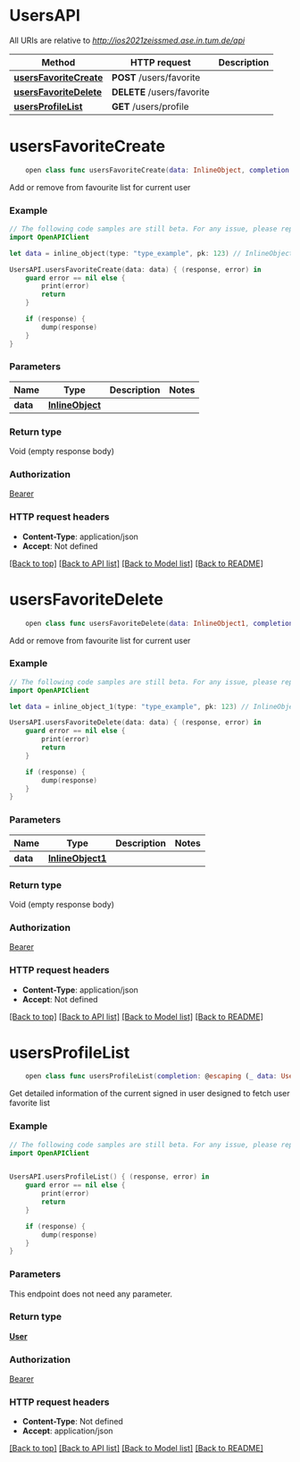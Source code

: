 # UsersAPI

All URIs are relative to *http://ios2021zeissmed.ase.in.tum.de/api*

Method | HTTP request | Description
------------- | ------------- | -------------
[**usersFavoriteCreate**](UsersAPI.md#usersfavoritecreate) | **POST** /users/favorite | 
[**usersFavoriteDelete**](UsersAPI.md#usersfavoritedelete) | **DELETE** /users/favorite | 
[**usersProfileList**](UsersAPI.md#usersprofilelist) | **GET** /users/profile | 


# **usersFavoriteCreate**
```swift
    open class func usersFavoriteCreate(data: InlineObject, completion: @escaping (_ data: Void?, _ error: Error?) -> Void)
```



Add or remove from favourite list for current user

### Example 
```swift
// The following code samples are still beta. For any issue, please report via http://github.com/OpenAPITools/openapi-generator/issues/new
import OpenAPIClient

let data = inline_object(type: "type_example", pk: 123) // InlineObject | 

UsersAPI.usersFavoriteCreate(data: data) { (response, error) in
    guard error == nil else {
        print(error)
        return
    }

    if (response) {
        dump(response)
    }
}
```

### Parameters

Name | Type | Description  | Notes
------------- | ------------- | ------------- | -------------
 **data** | [**InlineObject**](InlineObject.md) |  | 

### Return type

Void (empty response body)

### Authorization

[Bearer](../README.md#Bearer)

### HTTP request headers

 - **Content-Type**: application/json
 - **Accept**: Not defined

[[Back to top]](#) [[Back to API list]](../README.md#documentation-for-api-endpoints) [[Back to Model list]](../README.md#documentation-for-models) [[Back to README]](../README.md)

# **usersFavoriteDelete**
```swift
    open class func usersFavoriteDelete(data: InlineObject1, completion: @escaping (_ data: Void?, _ error: Error?) -> Void)
```



Add or remove from favourite list for current user

### Example 
```swift
// The following code samples are still beta. For any issue, please report via http://github.com/OpenAPITools/openapi-generator/issues/new
import OpenAPIClient

let data = inline_object_1(type: "type_example", pk: 123) // InlineObject1 | 

UsersAPI.usersFavoriteDelete(data: data) { (response, error) in
    guard error == nil else {
        print(error)
        return
    }

    if (response) {
        dump(response)
    }
}
```

### Parameters

Name | Type | Description  | Notes
------------- | ------------- | ------------- | -------------
 **data** | [**InlineObject1**](InlineObject1.md) |  | 

### Return type

Void (empty response body)

### Authorization

[Bearer](../README.md#Bearer)

### HTTP request headers

 - **Content-Type**: application/json
 - **Accept**: Not defined

[[Back to top]](#) [[Back to API list]](../README.md#documentation-for-api-endpoints) [[Back to Model list]](../README.md#documentation-for-models) [[Back to README]](../README.md)

# **usersProfileList**
```swift
    open class func usersProfileList(completion: @escaping (_ data: User?, _ error: Error?) -> Void)
```



Get detailed information of the current signed in user designed to fetch user favorite list

### Example 
```swift
// The following code samples are still beta. For any issue, please report via http://github.com/OpenAPITools/openapi-generator/issues/new
import OpenAPIClient


UsersAPI.usersProfileList() { (response, error) in
    guard error == nil else {
        print(error)
        return
    }

    if (response) {
        dump(response)
    }
}
```

### Parameters
This endpoint does not need any parameter.

### Return type

[**User**](User.md)

### Authorization

[Bearer](../README.md#Bearer)

### HTTP request headers

 - **Content-Type**: Not defined
 - **Accept**: application/json

[[Back to top]](#) [[Back to API list]](../README.md#documentation-for-api-endpoints) [[Back to Model list]](../README.md#documentation-for-models) [[Back to README]](../README.md)


